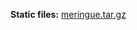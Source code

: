 **Static files:** [meringue.tar.gz](https://storage.yandexcloud.net/sas-1/meringue_NvEhKZr9543zSaBRcFqpdkW.tar.gz)